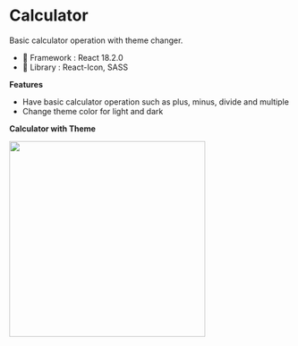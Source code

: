 # Calculator

Basic calculator operation with theme changer. 

- 🍞 Framework : React 18.2.0
- 🥪 Library : React-Icon, SASS

**Features**
- Have basic calculator operation such as plus, minus, divide and multiple
- Change theme color for light and dark

**Calculator with Theme**

<img src="https://github.com/jocunda/calculator/blob/master/src/assets/calculator.jpg" width="350px">

